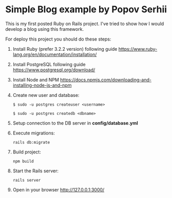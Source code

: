 # Simple Blog example by Popov Serhii

This is my first posted Ruby on Rails project. I've tried to show how I would develop a blog using this framework.


For deploy this project you should do these steps:
1. Install Ruby (prefer 3.2.2 version) following guide https://www.ruby-lang.org/en/documentation/installation/
2. Install PostgreSQL following guide https://www.postgresql.org/download/
3. Install Node and NPM https://docs.npmjs.com/downloading-and-installing-node-js-and-npm
4. Create new user and database:

   `$ sudo -u postgres createuser <username>`

   `$ sudo -u postgres createdb <dbname>`

5. Setup connection to the DB server in **config/database.yml**
6. Execute migrations: 

    `rails db:migrate`

7. Build project:

   `npm build`

8. Start the Rails server:

     `rails server`

9. Open in your browser http://127.0.0.1:3000/